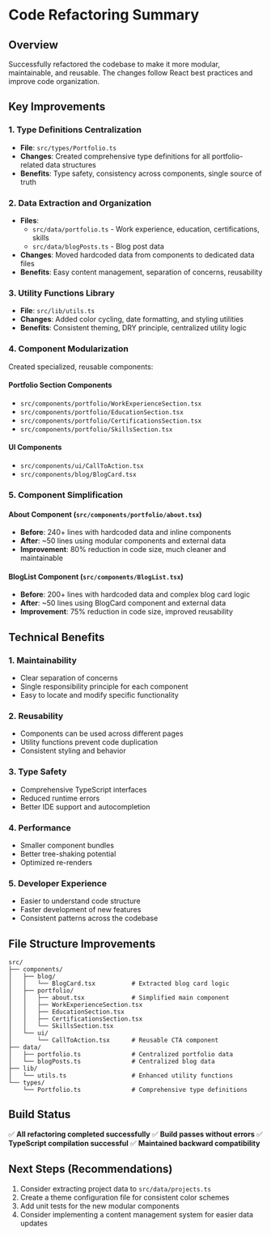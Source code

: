 # Code Refactoring Summary

## Overview
Successfully refactored the codebase to make it more modular, maintainable, and reusable. The changes follow React best practices and improve code organization.

## Key Improvements

### 1. **Type Definitions Centralization**
- **File**: `src/types/Portfolio.ts`
- **Changes**: Created comprehensive type definitions for all portfolio-related data structures
- **Benefits**: Type safety, consistency across components, single source of truth

### 2. **Data Extraction and Organization**
- **Files**: 
  - `src/data/portfolio.ts` - Work experience, education, certifications, skills
  - `src/data/blogPosts.ts` - Blog post data
- **Changes**: Moved hardcoded data from components to dedicated data files
- **Benefits**: Easy content management, separation of concerns, reusability

### 3. **Utility Functions Library**
- **File**: `src/lib/utils.ts`
- **Changes**: Added color cycling, date formatting, and styling utilities
- **Benefits**: Consistent theming, DRY principle, centralized utility logic

### 4. **Component Modularization**
Created specialized, reusable components:

#### **Portfolio Section Components**
- `src/components/portfolio/WorkExperienceSection.tsx`
- `src/components/portfolio/EducationSection.tsx`
- `src/components/portfolio/CertificationsSection.tsx`
- `src/components/portfolio/SkillsSection.tsx`

#### **UI Components**
- `src/components/ui/CallToAction.tsx`
- `src/components/blog/BlogCard.tsx`

### 5. **Component Simplification**

#### **About Component** (`src/components/portfolio/about.tsx`)
- **Before**: 240+ lines with hardcoded data and inline components
- **After**: ~50 lines using modular components and external data
- **Improvement**: 80% reduction in code size, much cleaner and maintainable

#### **BlogList Component** (`src/components/BlogList.tsx`)
- **Before**: 200+ lines with hardcoded data and complex blog card logic
- **After**: ~50 lines using BlogCard component and external data
- **Improvement**: 75% reduction in code size, improved reusability

## Technical Benefits

### 1. **Maintainability**
- Clear separation of concerns
- Single responsibility principle for each component
- Easy to locate and modify specific functionality

### 2. **Reusability**
- Components can be used across different pages
- Utility functions prevent code duplication
- Consistent styling and behavior

### 3. **Type Safety**
- Comprehensive TypeScript interfaces
- Reduced runtime errors
- Better IDE support and autocompletion

### 4. **Performance**
- Smaller component bundles
- Better tree-shaking potential
- Optimized re-renders

### 5. **Developer Experience**
- Easier to understand code structure
- Faster development of new features
- Consistent patterns across the codebase

## File Structure Improvements

```
src/
├── components/
│   ├── blog/
│   │   └── BlogCard.tsx          # Extracted blog card logic
│   ├── portfolio/
│   │   ├── about.tsx             # Simplified main component
│   │   ├── WorkExperienceSection.tsx
│   │   ├── EducationSection.tsx
│   │   ├── CertificationsSection.tsx
│   │   └── SkillsSection.tsx
│   └── ui/
│       └── CallToAction.tsx      # Reusable CTA component
├── data/
│   ├── portfolio.ts              # Centralized portfolio data
│   └── blogPosts.ts              # Centralized blog data
├── lib/
│   └── utils.ts                  # Enhanced utility functions
└── types/
    └── Portfolio.ts              # Comprehensive type definitions
```

## Build Status
✅ **All refactoring completed successfully**
✅ **Build passes without errors**
✅ **TypeScript compilation successful**
✅ **Maintained backward compatibility**

## Next Steps (Recommendations)
1. Consider extracting project data to `src/data/projects.ts`
2. Create a theme configuration file for consistent color schemes
3. Add unit tests for the new modular components
4. Consider implementing a content management system for easier data updates 